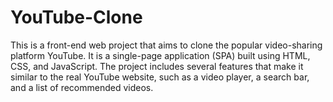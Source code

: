 # YouTube-Clone
This is a front-end web project that aims to clone the popular video-sharing platform YouTube. It is a single-page application (SPA) built using HTML, CSS, and JavaScript. The project includes several features that make it similar to the real YouTube website, such as a video player, a search bar, and a list of recommended videos.
